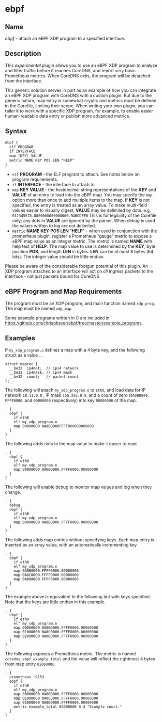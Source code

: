 # ebpf

## Name

*ebpf* - attach an eBPF XDP program to a specified interface.

## Description

This *experimental* plugin allows you to use an eBPF XDP program to analyze and filter traffic before it reaches CoreDNS,
and report very basic Prometheus metrics. When CoreDNS exits, the program will be detached from the interface. 

This generic solution serves in part as an example of how you can integrate an eBPF XDP program with CoreDNS with a
custom plugin. But due to the generic nature, map entry is somewhat cryptic and metrics must be defined in the Corefile,
limiting their scope. When writing your own plugin, you can tailor it to work with a specific XDP program, for example,
to enable easier human-readable data entry or publish more advanced metrics.

## Syntax

~~~ txt
ebpf {
  elf PROGRAM
  if INTERFACE
  map [KEY] VALUE
  metric NAME KEY POS LEN "HELP"
}
~~~

* `elf` **PROGRAM** - the ELF program to attach.  See notes below on program requirements.
* `if` **INTERFACE** - the interface to attach to
* `map` **KEY** **VALUE** - the hexidecimal string representations of the **KEY** and **VALUE** of
  an entry to load into the eBPF map. You may specify the `map` option more than once to add multiple
  items to the map. If **KEY** is not specified, the entry is treated as an array value.  To make multi-field
  values easier to visually digest, **VALUE** may be delimited by dots.  e.g. `012345678.0000000000000000.9ABCDEF0`
  This is for legibility of the Corefile only; any dots in **VALUE** are ignored by the parser.  When *debug* is used
  the values written to log are not delimited.
* `metric` **NAME** **KEY** **POS** **LEN** "**HELP**" - when used in conjunction with the *prometheus* plugin, register
  a Prometheus "gauge" metric to expose a eBPF map value as an integer metric. The metric is named **NAME** with help
  text of **HELP**.  The map value to use is determined by the **KEY**, byte position **POS**, and length **LEN** in
  bytes.  **LEN** can be at most 8 bytes (64 bits).  The integer value should be little endian.
  
Please be aware of the considerable footgun potential of this plugin.  An XDP program attached to an interface will act
on _all_ ingress packets to the interface - not just packets bound for CoreDNS.

## eBPF Program and Map Requirements

The program must be an XDP program, and main function named `xdp_prog`.
The map must be named `xdp_map`.

Some example programs written in C are included in https://github.com/chrisohaver/ebpf/tree/master/example_programs.

## Examples

If `my_xdp_program.o` defines a map with a 4 byte key, and the following struct as a value ...
```
struct maprec {
  __be32  ip4net;  // ipv4 network
  __be32  ip4mask; // ipv4 mask
  __be32  count;   // packet count
};
```

The following will attach `my_xdp_program.o` to `eth0`, and load data for IP network `10.11.0.0` ,
IP mask `255.255.0.0`, and a count of zero (`0A0B0000`, `FFFF0000`, and `00000000` respectively) into key `00000000` of
the map.

```
. {
  ebpf {
    if eth0
    elf my_xdp_program.o
    map 00000000 0A0B0000FFFF000000000000
  }
}
```
The following adds dots to the map value to make it easier to read.

```
. {
  ebpf {
    if eth0
    elf my_xdp_program.o
    map 00000000 0A0B0000.FFFF0000.00000000
  }
}
```

The following will enable debug to monitor map values and log when they change.

```
. {
  debug
  ebpf {
    if eth0
    elf my_xdp_program.o
    map 00000000 0A0B0000.FFFF0000.00000000
  }
}
```

The following adds map entries without specifying keys.  Each map entry is inserted as an array value, with an 
automatically incrementing key.

```
. {
  ebpf {
    if eth0
    elf my_xdp_program.o
    map 0A0B0000.FFFF0000.00000000
    map 0A0C0000.FFFF0000.00000000
    map 0A0D0000.FFFF0000.00000000
  }
}
```

The example above is equivalent to the following but with keys specified.  Note that the keys are little endian in
this example.

```
. {
  ebpf {
    if eth0
    elf my_xdp_program.o
    map 00000000 0A0B0000.FFFF0000.00000000
    map 01000000 0A0C0000.FFFF0000.00000000
    map 02000000 0A0D0000.FFFF0000.00000000
  }
}
```

The following exposes a Prometheus metric.  The metric is named `coredns_ebpf_example_total` and the value will reflect
the rightmost 4 bytes from map entry `02000000`.

```
. {
  prometheus :9153
  ebpf {
    if eth0
    elf my_xdp_program.o
    map 00000000 0A0B0000.FFFF0000.00000000
    map 01000000 0A0C0000.FFFF0000.00000000
    map 02000000 0A0D0000.FFFF0000.00000000
    metric example_total 02000000 8 4 "Example count."
  }
}
```
